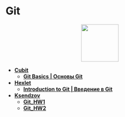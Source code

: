 # Git

<div id="header" align="center">
  <img src="https://upload.wikimedia.org/wikipedia/commons/thumb/e/e0/Git-logo.svg/640px-Git-logo.svg.png" width="100"/>
</div>

- [**Cubit**](https://github.com/vypiemzalyubov/git/tree/main/Cubit)
  - [**Git Basics | Основы Git**](https://github.com/vypiemzalyubov/git/tree/main/Cubit/Git%20Basics)
- [**Hexlet**](https://github.com/vypiemzalyubov/git/tree/main/Hexlet)
  - [**Introduction to Git | Введение в Git**](https://github.com/vypiemzalyubov/git/tree/main/Hexlet/Introduction%20to%20Git)
- [**Ksendzov**](https://github.com/vypiemzalyubov/git/tree/main/Ksendzov)
  - [**Git_HW1**](https://github.com/vypiemzalyubov/git/tree/main/Ksendzov/Git_HW1)
  - [**Git_HW2**](https://github.com/vypiemzalyubov/git/tree/main/Ksendzov/Git_HW2)
